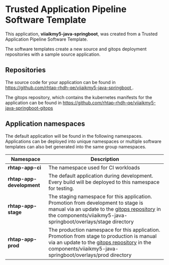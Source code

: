 # Trusted Application Pipeline Software Template

This application, **viiaikmy5-java-springboot**, was created from a Trusted Application Pipeline Software Template.

The software templates create a new source and gitops deployment repositories with a sample source application. 

## Repositories

The source code for your application can be found in [https://github.com/rhtap-rhdh-qe/viiaikmy5-java-springboot ](https://github.com/rhtap-rhdh-qe/viiaikmy5-java-springboot ).
 
The gitops repository, which contains the kubernetes manifests for the application can be found in 
[https://github.com/rhtap-rhdh-qe/viiaikmy5-java-springboot-gitops ](https://github.com/rhtap-rhdh-qe/viiaikmy5-java-springboot-gitops ) 

## Application namespaces 

The default application will be found in the following namespaces. Applications can be deployed into unique namespaces or multiple software templates can also bet generated into the same group namespaces.  

|  Namespace   |  Description   |  
| -------- | -------- |
| **rhtap-app-ci** | The namespace used for CI workloads |
| **rhtap-app-development** | The default application during development. Every build will be deployed to this namespace for testing. |
| **rhtap-app-stage** | The staging namespace for this application. Promotion from development to stage is manual via an update to the [gitops repository](https://github.com/rhtap-rhdh-qe/viiaikmy5-java-springboot-gitops ) in the components/viiaikmy5-java-springboot/overlays/stage directory |
| **rhtap-app-prod** | The production namespace for this application. Promotion from stage to production is manual via an update to the [gitops repository](https://github.com/rhtap-rhdh-qe/viiaikmy5-java-springboot-gitops ) in the components/viiaikmy5-java-springboot/overlays/prod directory |